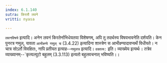 ```yaml
---
index: 6.1.140
sutra: किरतौ लवने
vritti: nyasa

---
```

`लवनविषये` इत्यादि। अनेन लवनं किरतेर्नाभिधेयतया विशेषणम्, अपि तु तदर्थस्य विषयभावनेति दर्शयति। केन पुनरत्र णमुल्, यावता `आभीक्ष्ण्ये णमुल् च` (3.4.22) इत्यादिना शास्त्रेण स आभीक्ष्ण्यादावप्यर्थे विधीयते। न चात्र सोऽर्तो विवक्षितः, नापि प्रतीयत इत्याह--`णमुलत्र` इत्यादि। `वक्तव्य:` इति। व्याख्येय इत्यर्थः। तत्रेव व्याख्यानम्--`कृत्यल्युटो बहुलम् (3.3.113) इत्यतो बहुलवचनात् भविष्यति।।